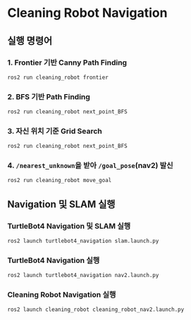 # Cleaning Robot Navigation

## 실행 명령어

### 1. Frontier 기반 Canny Path Finding
```bash
ros2 run cleaning_robot frontier
```

### 2. BFS 기반 Path Finding
```bash
ros2 run cleaning_robot next_point_BFS
```

### 3. 자신 위치 기준 Grid Search
```bash
ros2 run cleaning_robot next_point_BFS
```

### 4. `/nearest_unknown`을 받아 `/goal_pose`(nav2) 발신
```bash
ros2 run cleaning_robot move_goal
```

## Navigation 및 SLAM 실행
### TurtleBot4 Navigation 및 SLAM 실행
```bash
ros2 launch turtlebot4_navigation slam.launch.py
```

### TurtleBot4 Navigation 실행
```bash
ros2 launch turtlebot4_navigation nav2.launch.py
```

### Cleaning Robot Navigation 실행
```bash
ros2 launch cleaning_robot cleaning_robot_nav2.launch.py
```

